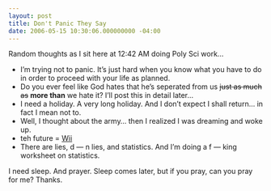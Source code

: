 ```yaml
---
layout: post
title: Don't Panic They Say
date: 2006-05-15 10:30:06.000000000 -04:00
---
```

<p>Random thoughts as I sit here at 12:42 AM doing Poly Sci work…</p>



* I’m trying not to panic. It’s just hard when you know what you have to do in order to proceed with your life as planned.
* Do you ever feel like God hates that he’s seperated from us <del>just as much as</del> <strong>more than</strong> we hate it? I’ll post this in detail later…
* I need a holiday. A very long holiday. And I don’t expect I shall return… in fact I mean not to.
* Well, I thought about the army… then I realized I was dreaming and woke up.
* teh future = <a href="http://wii.nintendo.com/">Wii</a>
* There are lies, d — n lies, and statistics. And I’m doing a f — king worksheet on statistics.

<p>I need sleep. And prayer. Sleep comes later, but if you pray, can you pray for me? Thanks.</p>
